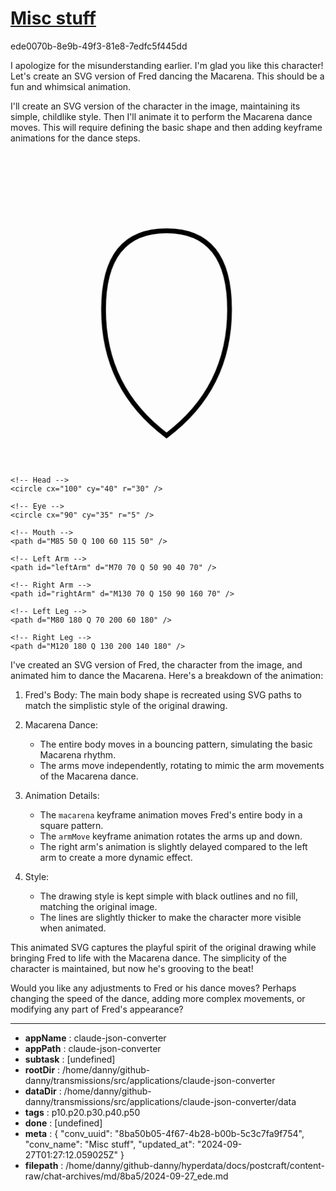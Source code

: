 # [Misc stuff](https://claude.ai/chat/8ba50b05-4f67-4b28-b00b-5c3c7fa9f754)

ede0070b-8e9b-49f3-81e8-7edfc5f445dd

 I apologize for the misunderstanding earlier. I'm glad you like this character! Let's create an SVG version of Fred dancing the Macarena. This should be a fun and whimsical animation.

<antThinking>I'll create an SVG version of the character in the image, maintaining its simple, childlike style. Then I'll animate it to perform the Macarena dance moves. This will require defining the basic shape and then adding keyframe animations for the dance steps.</antThinking>

<antArtifact identifier="fred-macarena-dance" type="image/svg+xml" title="Fred Dancing the Macarena">
<svg xmlns="http://www.w3.org/2000/svg" viewBox="0 0 200 200">
  <style>
    @keyframes macarena {
      0%, 100% { transform: translate(0, 0); }
      25% { transform: translate(-10px, 0); }
      50% { transform: translate(0, -10px); }
      75% { transform: translate(10px, 0); }
    }
    @keyframes armMove {
      0%, 100% { transform: rotate(0deg); }
      25% { transform: rotate(-45deg); }
      50% { transform: rotate(0deg); }
      75% { transform: rotate(45deg); }
    }
    #fred { animation: macarena 2s infinite; }
    #leftArm { animation: armMove 2s infinite; transform-origin: top center; }
    #rightArm { animation: armMove 2s infinite 0.5s; transform-origin: top center; }
  </style>
  
  <g id="fred" stroke="black" stroke-width="3" fill="none">
    <!-- Body -->
    <path d="M100 50 Q 60 50 60 100 Q 60 150 100 180 Q 140 150 140 100 Q 140 50 100 50" />
    
    <!-- Head -->
    <circle cx="100" cy="40" r="30" />
    
    <!-- Eye -->
    <circle cx="90" cy="35" r="5" />
    
    <!-- Mouth -->
    <path d="M85 50 Q 100 60 115 50" />
    
    <!-- Left Arm -->
    <path id="leftArm" d="M70 70 Q 50 90 40 70" />
    
    <!-- Right Arm -->
    <path id="rightArm" d="M130 70 Q 150 90 160 70" />
    
    <!-- Left Leg -->
    <path d="M80 180 Q 70 200 60 180" />
    
    <!-- Right Leg -->
    <path d="M120 180 Q 130 200 140 180" />
  </g>
</svg>
</antArtifact>

I've created an SVG version of Fred, the character from the image, and animated him to dance the Macarena. Here's a breakdown of the animation:

1. Fred's Body: The main body shape is recreated using SVG paths to match the simplistic style of the original drawing.

2. Macarena Dance: 
   - The entire body moves in a bouncing pattern, simulating the basic Macarena rhythm.
   - The arms move independently, rotating to mimic the arm movements of the Macarena dance.

3. Animation Details:
   - The `macarena` keyframe animation moves Fred's entire body in a square pattern.
   - The `armMove` keyframe animation rotates the arms up and down.
   - The right arm's animation is slightly delayed compared to the left arm to create a more dynamic effect.

4. Style: 
   - The drawing style is kept simple with black outlines and no fill, matching the original image.
   - The lines are slightly thicker to make the character more visible when animated.

This animated SVG captures the playful spirit of the original drawing while bringing Fred to life with the Macarena dance. The simplicity of the character is maintained, but now he's grooving to the beat!

Would you like any adjustments to Fred or his dance moves? Perhaps changing the speed of the dance, adding more complex movements, or modifying any part of Fred's appearance?

---

* **appName** : claude-json-converter
* **appPath** : claude-json-converter
* **subtask** : [undefined]
* **rootDir** : /home/danny/github-danny/transmissions/src/applications/claude-json-converter
* **dataDir** : /home/danny/github-danny/transmissions/src/applications/claude-json-converter/data
* **tags** : p10.p20.p30.p40.p50
* **done** : [undefined]
* **meta** : {
  "conv_uuid": "8ba50b05-4f67-4b28-b00b-5c3c7fa9f754",
  "conv_name": "Misc stuff",
  "updated_at": "2024-09-27T01:27:12.059025Z"
}
* **filepath** : /home/danny/github-danny/hyperdata/docs/postcraft/content-raw/chat-archives/md/8ba5/2024-09-27_ede.md